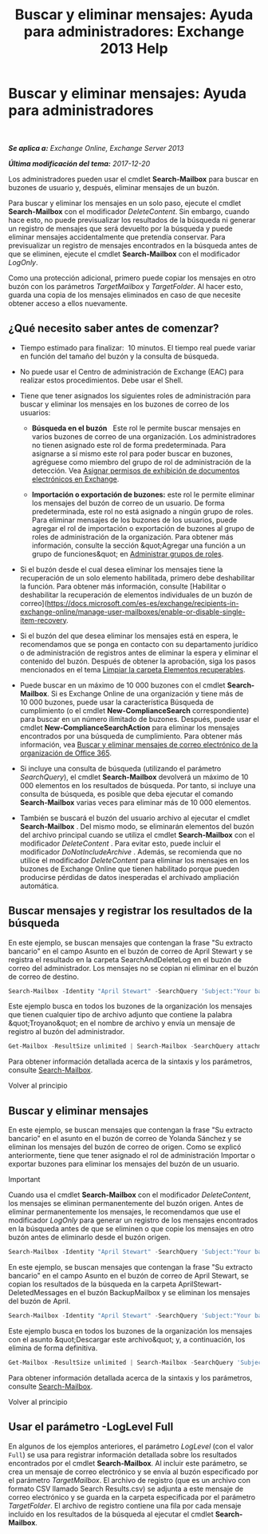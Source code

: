 ﻿---
title: 'Buscar y eliminar mensajes: Ayuda para administradores: Exchange 2013 Help'
TOCTitle: 'Buscar y eliminar mensajes: Ayuda para administradores'
ms:assetid: 8c36bb03-e716-4fdd-9958-4aa7a2a1db42
ms:mtpsurl: https://technet.microsoft.com/es-es/library/Ff459253(v=EXCHG.150)
ms:contentKeyID: 52061895
ms.date: 05/22/2018
mtps_version: v=EXCHG.150
ms.translationtype: MT
---

# Buscar y eliminar mensajes: Ayuda para administradores

 

_**Se aplica a:** Exchange Online, Exchange Server 2013_

_**Última modificación del tema:** 2017-12-20_

Los administradores pueden usar el cmdlet **Search-Mailbox** para buscar en buzones de usuario y, después, eliminar mensajes de un buzón.

Para buscar y eliminar los mensajes en un solo paso, ejecute el cmdlet **Search-Mailbox** con el modificador *DeleteContent*. Sin embargo, cuando hace esto, no puede previsualizar los resultados de la búsqueda ni generar un registro de mensajes que será devuelto por la búsqueda y puede eliminar mensajes accidentalmente que pretendía conservar. Para previsualizar un registro de mensajes encontrados en la búsqueda antes de que se eliminen, ejecute el cmdlet **Search-Mailbox** con el modificador *LogOnly*.

Como una protección adicional, primero puede copiar los mensajes en otro buzón con los parámetros *TargetMailbox* y *TargetFolder*. Al hacer esto, guarda una copia de los mensajes eliminados en caso de que necesite obtener acceso a ellos nuevamente.

## ¿Qué necesito saber antes de comenzar?

  - Tiempo estimado para finalizar:  10 minutos. El tiempo real puede variar en función del tamaño del buzón y la consulta de búsqueda.

  - No puede usar el Centro de administración de Exchange (EAC) para realizar estos procedimientos. Debe usar el Shell.

  - Tiene que tener asignados los siguientes roles de administración para buscar y eliminar los mensajes en los buzones de correo de los usuarios:
    
      - **Búsqueda en el buzón**   Este rol le permite buscar mensajes en varios buzones de correo de una organización. Los administradores no tienen asignado este rol de forma predeterminada. Para asignarse a sí mismo este rol para poder buscar en buzones, agréguese como miembro del grupo de rol de administración de la detección. Vea [Asignar permisos de exhibición de documentos electrónicos en Exchange](https://docs.microsoft.com/es-es/exchange/security-and-compliance/in-place-ediscovery/assign-ediscovery-permissions).
    
      - **Importación o exportación de buzones:**  este rol le permite eliminar los mensajes del buzón de correo de un usuario. De forma predeterminada, este rol no está asignado a ningún grupo de roles. Para eliminar mensajes de los buzones de los usuarios, puede agregar el rol de importación o exportación de buzones al grupo de roles de administración de la organización. Para obtener más información, consulte la sección \&quot;Agregar una función a un grupo de funciones\&quot; en [Administrar grupos de roles](manage-role-groups-exchange-2013-help.md).

  - Si el buzón desde el cual desea eliminar los mensajes tiene la recuperación de un solo elemento habilitada, primero debe deshabilitar la función. Para obtener más información, consulte [Habilitar o deshabilitar la recuperación de elementos individuales de un buzón de correo](https://docs.microsoft.com/es-es/exchange/recipients-in-exchange-online/manage-user-mailboxes/enable-or-disable-single-item-recovery.

  - Si el buzón del que desea eliminar los mensajes está en espera, le recomendamos que se ponga en contacto con su departamento jurídico o de administración de registros antes de eliminar la espera y eliminar el contenido del buzón. Después de obtener la aprobación, siga los pasos mencionados en el tema [Limpiar la carpeta Elementos recuperables](clean-up-the-recoverable-items-folder-exchange-2013-help.md).

  - Puede buscar en un máximo de 10 000 buzones con el cmdlet **Search-Mailbox**. Si es Exchange Online de una organización y tiene más de 10 000 buzones, puede usar la característica Búsqueda de cumplimiento (o el cmdlet **New-ComplianceSearch** correspondiente) para buscar en un número ilimitado de buzones. Después, puede usar el cmdlet **New-ComplianceSearchAction** para eliminar los mensajes encontrados por una búsqueda de cumplimiento. Para obtener más información, vea [Buscar y eliminar mensajes de correo electrónico de la organización de Office 365](https://go.microsoft.com/fwlink/p/?linkid=786856).

  - Si incluye una consulta de búsqueda (utilizando el parámetro *SearchQuery*), el cmdlet **Search-Mailbox** devolverá un máximo de 10 000 elementos en los resultados de búsqueda. Por tanto, si incluye una consulta de búsqueda, es posible que deba ejecutar el comando **Search-Mailbox** varias veces para eliminar más de 10 000 elementos.

  - También se buscará el buzón del usuario archivo al ejecutar el cmdlet **Search-Mailbox** . Del mismo modo, se eliminarán elementos del buzón del archivo principal cuando se utiliza el cmdlet **Search-Mailbox** con el modificador *DeleteContent* . Para evitar esto, puede incluir el modificador *DoNotIncludeArchive* . Además, se recomienda que no utilice el modificador *DeleteContent* para eliminar los mensajes en los buzones de Exchange Online que tienen habilitado porque pueden producirse pérdidas de datos inesperadas el archivado ampliación automática.

## Buscar mensajes y registrar los resultados de la búsqueda

En este ejemplo, se buscan mensajes que contengan la frase "Su extracto bancario" en el campo Asunto en el buzón de correo de April Stewart y se registra el resultado en la carpeta SearchAndDeleteLog en el buzón de correo del administrador. Los mensajes no se copian ni eliminar en el buzón de correo de destino.

```powershell
Search-Mailbox -Identity "April Stewart" -SearchQuery 'Subject:"Your bank statement"' -TargetMailbox administrator -TargetFolder "SearchAndDeleteLog" -LogOnly -LogLevel Full
```

Este ejemplo busca en todos los buzones de la organización los mensajes que tienen cualquier tipo de archivo adjunto que contiene la palabra \&quot;Troyano\&quot; en el nombre de archivo y envía un mensaje de registro al buzón del administrador.

```powershell
Get-Mailbox -ResultSize unlimited | Search-Mailbox -SearchQuery attachment:trojan* -TargetMailbox administrator -TargetFolder "SearchAndDeleteLog" -LogOnly -LogLevel Full
```

Para obtener información detallada acerca de la sintaxis y los parámetros, consulte [Search-Mailbox](https://technet.microsoft.com/es-es/library/dd298173\(v=exchg.150\)).

Volver al principio

## Buscar y eliminar mensajes

En este ejemplo, se buscan mensajes que contengan la frase "Su extracto bancario" en el asunto en el buzón de correo de Yolanda Sánchez y se eliminan los mensajes del buzón de correo de origen. Como se explicó anteriormente, tiene que tener asignado el rol de administración Importar o exportar buzones para eliminar los mensajes del buzón de un usuario.


> [!IMPORTANT]
> Cuando usa el cmdlet <STRONG>Search-Mailbox</STRONG> con el modificador <EM>DeleteContent</EM>, los mensajes se eliminan permanentemente del buzón origen. Antes de eliminar permanentemente los mensajes, le recomendamos que use el modificador <EM>LogOnly</EM> para generar un registro de los mensajes encontrados en la búsqueda antes de que se eliminen o que copie los mensajes en otro buzón antes de eliminarlo desde el buzón origen.

```powershell
Search-Mailbox -Identity "April Stewart" -SearchQuery 'Subject:"Your bank statement"' -DeleteContent
```

En este ejemplo, se buscan mensajes que contengan la frase "Su extracto bancario" en el campo Asunto en el buzón de correo de April Stewart, se copian los resultados de la búsqueda en la carpeta AprilStewart-DeletedMessages en el buzón BackupMailbox y se eliminan los mensajes del buzón de April.

```powershell
Search-Mailbox -Identity "April Stewart" -SearchQuery 'Subject:"Your bank statement"' -TargetMailbox "BackupMailbox" -TargetFolder "AprilStewart-DeletedMessages" -LogLevel Full -DeleteContent
```

Este ejemplo busca en todos los buzones de la organización los mensajes con el asunto \&quot;Descargar este archivo\&quot; y, a continuación, los elimina de forma definitiva.

```powershell
Get-Mailbox -ResultSize unlimited | Search-Mailbox -SearchQuery 'Subject:"Download this file"' -DeleteContent
```

Para obtener información detallada acerca de la sintaxis y los parámetros, consulte [Search-Mailbox](https://technet.microsoft.com/es-es/library/dd298173\(v=exchg.150\)).

Volver al principio

## Usar el parámetro -LogLevel Full

En algunos de los ejemplos anteriores, el parámetro *LogLevel* (con el valor `Full`) se usa para registrar información detallada sobre los resultados encontrados por el cmdlet **Search-Mailbox**. Al incluir este parámetro, se crea un mensaje de correo electrónico y se envía al buzón especificado por el parámetro *TargetMailbox*. El archivo de registro (que es un archivo con formato CSV llamado Search Results.csv) se adjunta a este mensaje de correo electrónico y se guarda en la carpeta especificada por el parámetro *TargetFolder*. El archivo de registro contiene una fila por cada mensaje incluido en los resultados de la búsqueda al ejecutar el cmdlet **Search-Mailbox**.

